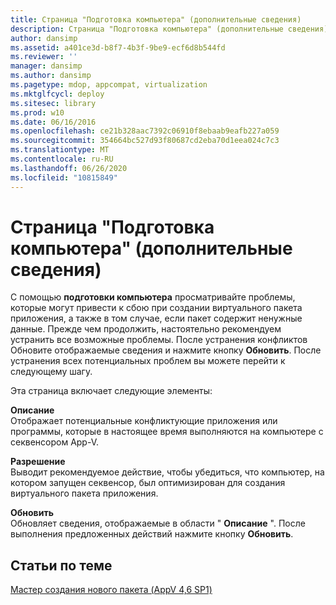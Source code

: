 ```yaml
---
title: Страница "Подготовка компьютера" (дополнительные сведения)
description: Страница "Подготовка компьютера" (дополнительные сведения)
author: dansimp
ms.assetid: a401ce3d-b8f7-4b3f-9be9-ecf6d8b544fd
ms.reviewer: ''
manager: dansimp
ms.author: dansimp
ms.pagetype: mdop, appcompat, virtualization
ms.mktglfcycl: deploy
ms.sitesec: library
ms.prod: w10
ms.date: 06/16/2016
ms.openlocfilehash: ce21b328aac7392c06910f8ebaab9eafb227a059
ms.sourcegitcommit: 354664bc527d93f80687cd2eba70d1eea024c7c3
ms.translationtype: MT
ms.contentlocale: ru-RU
ms.lasthandoff: 06/26/2020
ms.locfileid: "10815849"
---
```

# Страница "Подготовка компьютера" (дополнительные сведения)


С помощью **подготовки компьютера** просматривайте проблемы, которые могут привести к сбою при создании виртуального пакета приложения, а также в том случае, если пакет содержит ненужные данные. Прежде чем продолжить, настоятельно рекомендуем устранить все возможные проблемы. После устранения конфликтов Обновите отображаемые сведения и нажмите кнопку **Обновить**. После устранения всех потенциальных проблем вы можете перейти к следующему шагу.

Эта страница включает следующие элементы:

<a href="" id="description"></a>**Описание**  
Отображает потенциальные конфликтующие приложения или программы, которые в настоящее время выполняются на компьютере с секвенсором App-V.

<a href="" id="resolution"></a>**Разрешение**  
Выводит рекомендуемое действие, чтобы убедиться, что компьютер, на котором запущен секвенсор, был оптимизирован для создания виртуального пакета приложения.

<a href="" id="refresh"></a>**Обновить**  
Обновляет сведения, отображаемые в области " **Описание** ". После выполнения предложенных действий нажмите кнопку **Обновить**.

## Статьи по теме


[Мастер создания нового пакета (AppV 4,6 SP1)](create-new-package-wizard---appv-46-sp1-.md)

 

 






